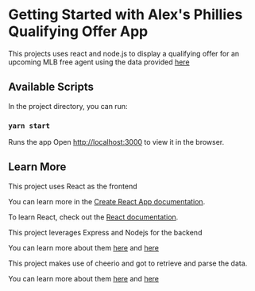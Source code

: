 # Getting Started with Alex's Phillies Qualifying Offer App

This projects uses react and node.js to display a qualifying offer for an upcoming MLB free agent using the data provided [here](https://questionnaire-148920.appspot.com/swe/data.html)

## Available Scripts

In the project directory, you can run:

### `yarn start`

Runs the app
Open [http://localhost:3000](http://localhost:3000) to view it in the browser.

## Learn More

This project uses React as the frontend  

You can learn more in the [Create React App documentation](https://facebook.github.io/create-react-app/docs/getting-started).

To learn React, check out the [React documentation](https://reactjs.org/).

This project leverages Express and Nodejs for the backend 

You can learn more about them [here](https://expressjs.com/) and [here](https://nodejs.org/en/docs/)

This project makes use of cheerio and got to retrieve and parse the data.

You can learn more about them [here](https://cheerio.js.org/) and [here](https://www.npmjs.com/package/got)
